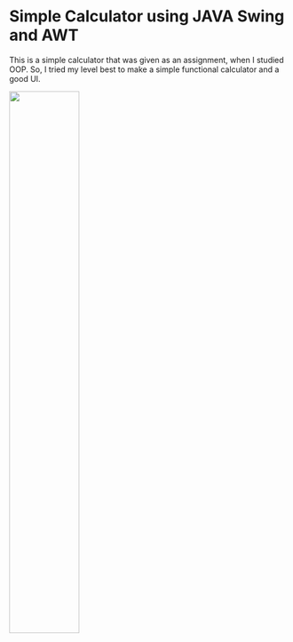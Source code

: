 # Simple Calculator using JAVA Swing and AWT
This is a simple calculator that was given as an assignment, when I studied OOP. So, I tried my level best to make a simple functional calculator and a good UI.
  
<img src="https://user-images.githubusercontent.com/86158154/224235779-f6ae4b4b-2b1d-46f1-87f8-7b1107a74882.png" style= "width: 50%;" >
